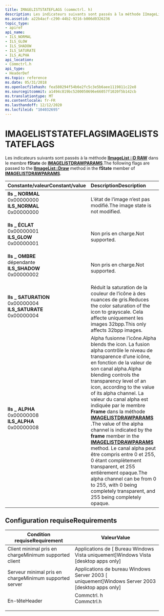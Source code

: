 ```yaml
---
title: IMAGELISTSTATEFLAGS (commctrl. h)
description: Les indicateurs suivants sont passés à la méthode IImageList Draw dans le membre fState de IMAGELISTDRAWPARAMS.
ms.assetid: a22b4acf-c290-44b2-9216-b006d0326236
topic_type:
- apiref
api_name:
- ILS_NORMAL
- ILS_GLOW
- ILS_SHADOW
- ILS_SATURATE
- ILS_ALPHA
api_location:
- Commctrl.h
api_type:
- HeaderDef
ms.topic: reference
ms.date: 05/31/2018
ms.openlocfilehash: fea580294f54b6e2fc5c3e5b6aee1119811c22e8
ms.sourcegitcommit: a1494c819bc5200050696e66057f1020f5b142cb
ms.translationtype: MT
ms.contentlocale: fr-FR
ms.lasthandoff: 12/12/2020
ms.locfileid: "104032695"
---
```

# <a name="imageliststateflags"></a><span data-ttu-id="b43d9-103">IMAGELISTSTATEFLAGS</span><span class="sxs-lookup"><span data-stu-id="b43d9-103">IMAGELISTSTATEFLAGS</span></span>

<span data-ttu-id="b43d9-104">Les indicateurs suivants sont passés à la méthode [**IImageList ::D RAW**](/windows/desktop/api/CommonControls/nf-commoncontrols-iimagelist-draw) dans le membre **fState** de [**IMAGELISTDRAWPARAMS**](/windows/win32/api/commctrl/ns-commctrl-imagelistdrawparams).</span><span class="sxs-lookup"><span data-stu-id="b43d9-104">The following flags are passed to the [**IImageList::Draw**](/windows/desktop/api/CommonControls/nf-commoncontrols-iimagelist-draw) method in the **fState** member of [**IMAGELISTDRAWPARAMS**](/windows/win32/api/commctrl/ns-commctrl-imagelistdrawparams).</span></span>



| <span data-ttu-id="b43d9-105">Constante/valeur</span><span class="sxs-lookup"><span data-stu-id="b43d9-105">Constant/value</span></span>                                                                                                                                                                                                             | <span data-ttu-id="b43d9-106">Description</span><span class="sxs-lookup"><span data-stu-id="b43d9-106">Description</span></span>                                                                                                                                                                                                                                                                                                                                                                                   |
|:---------------------------------------------------------------------------------------------------------------------------------------------------------------------------------------------------------------------------|:----------------------------------------------------------------------------------------------------------------------------------------------------------------------------------------------------------------------------------------------------------------------------------------------------------------------------------------------------------------------------------------------|
| <span id="ILS_NORMAL"></span><span id="ils_normal"></span><dl> <span data-ttu-id="b43d9-107"><dt>**Ils \_ NORMAL**</dt> <dt>0x00000000</dt></span><span class="sxs-lookup"><span data-stu-id="b43d9-107"><dt>**ILS\_NORMAL**</dt> <dt>0x00000000</dt></span></span> </dl>       | <span data-ttu-id="b43d9-108">L’état de l’image n’est pas modifié.</span><span class="sxs-lookup"><span data-stu-id="b43d9-108">The image state is not modified.</span></span><br/>                                                                                                                                                                                                                                                                                                                                                   |
| <span id="ILS_GLOW"></span><span id="ils_glow"></span><dl> <span data-ttu-id="b43d9-109"><dt>**Ils \_ ÉCLAT**</dt> <dt>0x00000001</dt></span><span class="sxs-lookup"><span data-stu-id="b43d9-109"><dt>**ILS\_GLOW**</dt> <dt>0x00000001</dt></span></span> </dl>             | <span data-ttu-id="b43d9-110">Non pris en charge.</span><span class="sxs-lookup"><span data-stu-id="b43d9-110">Not supported.</span></span> <br/>                                                                                                                                                                                                                                                                                                                                                                    |
| <span id="ILS_SHADOW"></span><span id="ils_shadow"></span><dl> <span data-ttu-id="b43d9-111"><dt>**Ils \_ OMBRE**</dt> <dt></dt> dépendante</span><span class="sxs-lookup"><span data-stu-id="b43d9-111"><dt>**ILS\_SHADOW**</dt> <dt>0x00000002</dt></span></span> </dl>       | <span data-ttu-id="b43d9-112">Non pris en charge.</span><span class="sxs-lookup"><span data-stu-id="b43d9-112">Not supported.</span></span> <br/>                                                                                                                                                                                                                                                                                                                                                                    |
| <span id="ILS_SATURATE"></span><span id="ils_saturate"></span><dl> <span data-ttu-id="b43d9-113"><dt>**Ils \_ SATURATION**</dt> <dt>0x00000004</dt></span><span class="sxs-lookup"><span data-stu-id="b43d9-113"><dt>**ILS\_SATURATE**</dt> <dt>0x00000004</dt></span></span> </dl> | <span data-ttu-id="b43d9-114">Réduit la saturation de la couleur de l’icône à des nuances de gris.</span><span class="sxs-lookup"><span data-stu-id="b43d9-114">Reduces the color saturation of the icon to grayscale.</span></span> <span data-ttu-id="b43d9-115">Cela affecte uniquement les images 32bpp.</span><span class="sxs-lookup"><span data-stu-id="b43d9-115">This only affects 32bpp images.</span></span> <br/>                                                                                                                                                                                                                                                                                            |
| <span id="ILS_ALPHA"></span><span id="ils_alpha"></span><dl> <span data-ttu-id="b43d9-116"><dt>**Ils \_ ALPHA**</dt> <dt>0x00000008</dt></span><span class="sxs-lookup"><span data-stu-id="b43d9-116"><dt>**ILS\_ALPHA**</dt> <dt>0x00000008</dt></span></span> </dl>          | <span data-ttu-id="b43d9-117">Alpha fusionne l’icône.</span><span class="sxs-lookup"><span data-stu-id="b43d9-117">Alpha blends the icon.</span></span> <span data-ttu-id="b43d9-118">La fusion alpha contrôle le niveau de transparence d’une icône, en fonction de la valeur de son canal alpha.</span><span class="sxs-lookup"><span data-stu-id="b43d9-118">Alpha blending controls the transparency level of an icon, according to the value of its alpha channel.</span></span> <span data-ttu-id="b43d9-119">La valeur du canal alpha est indiquée par le membre **Frame** dans la méthode [**IMAGELISTDRAWPARAMS**](/windows/win32/api/commctrl/ns-commctrl-imagelistdrawparams) .</span><span class="sxs-lookup"><span data-stu-id="b43d9-119">The value of the alpha channel is indicated by the **frame** member in the [**IMAGELISTDRAWPARAMS**](/windows/win32/api/commctrl/ns-commctrl-imagelistdrawparams) method.</span></span> <span data-ttu-id="b43d9-120">Le canal alpha peut être compris entre 0 et 255, 0 étant complètement transparent, et 255 entièrement opaque.</span><span class="sxs-lookup"><span data-stu-id="b43d9-120">The alpha channel can be from 0 to 255, with 0 being completely transparent, and 255 being completely opaque.</span></span><br/> |



## <a name="requirements"></a><span data-ttu-id="b43d9-121">Configuration requise</span><span class="sxs-lookup"><span data-stu-id="b43d9-121">Requirements</span></span>



| <span data-ttu-id="b43d9-122">Condition requise</span><span class="sxs-lookup"><span data-stu-id="b43d9-122">Requirement</span></span> | <span data-ttu-id="b43d9-123">Valeur</span><span class="sxs-lookup"><span data-stu-id="b43d9-123">Value</span></span> |
|-------------------------------------|---------------------------------------------------------------------------------------|
| <span data-ttu-id="b43d9-124">Client minimal pris en charge</span><span class="sxs-lookup"><span data-stu-id="b43d9-124">Minimum supported client</span></span><br/> | <span data-ttu-id="b43d9-125">Applications de \[ Bureau Windows Vista uniquement\]</span><span class="sxs-lookup"><span data-stu-id="b43d9-125">Windows Vista \[desktop apps only\]</span></span><br/>                                        |
| <span data-ttu-id="b43d9-126">Serveur minimal pris en charge</span><span class="sxs-lookup"><span data-stu-id="b43d9-126">Minimum supported server</span></span><br/> | <span data-ttu-id="b43d9-127">Applications de bureau Windows Server 2003 \[ uniquement\]</span><span class="sxs-lookup"><span data-stu-id="b43d9-127">Windows Server 2003 \[desktop apps only\]</span></span><br/>                                  |
| <span data-ttu-id="b43d9-128">En-tête</span><span class="sxs-lookup"><span data-stu-id="b43d9-128">Header</span></span><br/>                   | <dl> <span data-ttu-id="b43d9-129"><dt>Commctrl. h</dt></span><span class="sxs-lookup"><span data-stu-id="b43d9-129"><dt>Commctrl.h</dt></span></span> </dl> |



 

